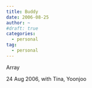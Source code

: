```yaml
---
title: Buddy
date: 2006-08-25
author: ~
#draft: true
categories:
  - personal
tag:
  - personal
---
```




Array

24 Aug 2006,
with Tina, Yoonjoo


 






